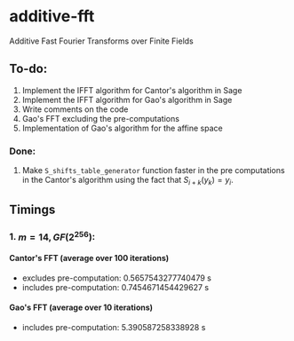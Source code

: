 # additive-fft
Additive Fast Fourier Transforms over Finite Fields

## To-do:
1. Implement the IFFT algorithm for Cantor's algorithm in Sage
1. Implement the IFFT algorithm for Gao's algorithm in Sage 
1. Write comments on the code
1. Gao's FFT excluding the pre-computations
1. Implementation of Gao's algorithm for the affine space

### Done:
 1. Make `S_shifts_table_generator` function faster in the pre computations in the Cantor's algorithm using the fact that $S_{i+k}(y_k) = y_i$.


## Timings

### 1. $m = 14, GF(2^{256})$:
#### Cantor's FFT (average over 100 iterations)
- excludes pre-computation: 0.5657543277740479 s
- includes pre-computation: 0.7454671454429627 s
#### Gao's FFT (average over 10 iterations)
- includes pre-computation: 5.390587258338928 s

